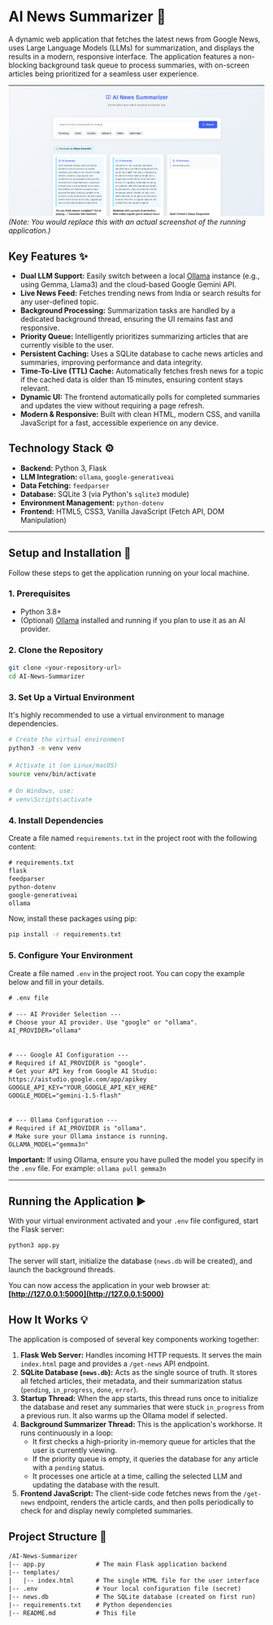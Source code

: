 # AI News Summarizer 🚀

A dynamic web application that fetches the latest news from Google News, uses Large Language Models (LLMs) for summarization, and displays the results in a modern, responsive interface. The application features a non-blocking background task queue to process summaries, with on-screen articles being prioritized for a seamless user experience.

![Screenshot of the AI News Summarizer application](./screenshot.png)
*(Note: You would replace this with an actual screenshot of the running application.)*

## Key Features ✨

-   **Dual LLM Support:** Easily switch between a local [Ollama](https://ollama.com/) instance (e.g., using Gemma, Llama3) and the cloud-based Google Gemini API.
-   **Live News Feed:** Fetches trending news from India or search results for any user-defined topic.
-   **Background Processing:** Summarization tasks are handled by a dedicated background thread, ensuring the UI remains fast and responsive.
-   **Priority Queue:** Intelligently prioritizes summarizing articles that are currently visible to the user.
-   **Persistent Caching:** Uses a SQLite database to cache news articles and summaries, improving performance and data integrity.
-   **Time-To-Live (TTL) Cache:** Automatically fetches fresh news for a topic if the cached data is older than 15 minutes, ensuring content stays relevant.
-   **Dynamic UI:** The frontend automatically polls for completed summaries and updates the view without requiring a page refresh.
-   **Modern & Responsive:** Built with clean HTML, modern CSS, and vanilla JavaScript for a fast, accessible experience on any device.

## Technology Stack ⚙️

-   **Backend:** Python 3, Flask
-   **LLM Integration:** `ollama`, `google-generativeai`
-   **Data Fetching:** `feedparser`
-   **Database:** SQLite 3 (via Python's `sqlite3` module)
-   **Environment Management:** `python-dotenv`
-   **Frontend:** HTML5, CSS3, Vanilla JavaScript (Fetch API, DOM Manipulation)

---

## Setup and Installation 🔧

Follow these steps to get the application running on your local machine.

### 1. Prerequisites

-   Python 3.8+
-   (Optional) [Ollama](https://ollama.com/) installed and running if you plan to use it as an AI provider.

### 2. Clone the Repository

```bash
git clone <your-repository-url>
cd AI-News-Summarizer
```

### 3. Set Up a Virtual Environment

It's highly recommended to use a virtual environment to manage dependencies.

```bash
# Create the virtual environment
python3 -m venv venv

# Activate it (on Linux/macOS)
source venv/bin/activate

# On Windows, use:
# venv\Scripts\activate
```

### 4. Install Dependencies

Create a file named `requirements.txt` in the project root with the following content:

```
# requirements.txt
flask
feedparser
python-dotenv
google-generativeai
ollama
```

Now, install these packages using pip:

```bash
pip install -r requirements.txt
```

### 5. Configure Your Environment

Create a file named `.env` in the project root. You can copy the example below and fill in your details.

```env
# .env file

# --- AI Provider Selection ---
# Choose your AI provider. Use "google" or "ollama".
AI_PROVIDER="ollama"


# --- Google AI Configuration ---
# Required if AI_PROVIDER is "google".
# Get your API key from Google AI Studio: https://aistudio.google.com/app/apikey
GOOGLE_API_KEY="YOUR_GOOGLE_API_KEY_HERE"
GOOGLE_MODEL="gemini-1.5-flash"


# --- Ollama Configuration ---
# Required if AI_PROVIDER is "ollama".
# Make sure your Ollama instance is running.
OLLAMA_MODEL="gemma3n"
```

**Important:** If using Ollama, ensure you have pulled the model you specify in the `.env` file. For example:
`ollama pull gemma3n`

---

## Running the Application ▶️

With your virtual environment activated and your `.env` file configured, start the Flask server:

```bash
python3 app.py
```

The server will start, initialize the database (`news.db` will be created), and launch the background threads.

You can now access the application in your web browser at:
**[http://127.0.0.1:5000](http://127.0.0.1:5000)**

## How It Works 💡

The application is composed of several key components working together:

1.  **Flask Web Server:** Handles incoming HTTP requests. It serves the main `index.html` page and provides a `/get-news` API endpoint.
2.  **SQLite Database (`news.db`):** Acts as the single source of truth. It stores all fetched articles, their metadata, and their summarization status (`pending`, `in_progress`, `done`, `error`).
3.  **Startup Thread:** When the app starts, this thread runs once to initialize the database and reset any summaries that were stuck `in_progress` from a previous run. It also warms up the Ollama model if selected.
4.  **Background Summarizer Thread:** This is the application's workhorse. It runs continuously in a loop:
    -   It first checks a high-priority in-memory queue for articles that the user is currently viewing.
    -   If the priority queue is empty, it queries the database for any article with a `pending` status.
    -   It processes one article at a time, calling the selected LLM and updating the database with the result.
5.  **Frontend JavaScript:** The client-side code fetches news from the `/get-news` endpoint, renders the article cards, and then polls periodically to check for and display newly completed summaries.

## Project Structure 📁

```
/AI-News-Summarizer
|-- app.py              # The main Flask application backend
|-- templates/
|   |-- index.html      # The single HTML file for the user interface
|-- .env                # Your local configuration file (secret)
|-- news.db             # The SQLite database (created on first run)
|-- requirements.txt    # Python dependencies
|-- README.md           # This file
```
